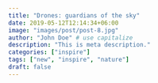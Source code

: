 ```yaml
---
title: "Drones: guardians of the sky"
date: 2019-05-12T12:14:34+06:00
image: "images/post/post-8.jpg"
author: "John Doe" # use capitalize
description: "This is meta description."
categories: ["inspire"]
tags: ["new", "inspire", "nature"]
draft: false
---
```

